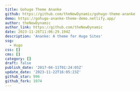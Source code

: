 ```yaml
---
title: Gohugo Theme Ananke
github: https://github.com/theNewDynamic/gohugo-theme-ananke
demo: https://gohugo-ananke-theme-demo.netlify.app/
author: theNewDynamic
author_link: https://github.com/theNewDynamic
date: 2023-11-26T11:06:29.194Z
description: 'Ananke: A theme for Hugo Sites'
ssg:
  - Hugo
css: []
cms: []
category: []
draft: false
publish_date: '2017-04-11T01:24:05Z'
update_date: '2023-11-22T16:05:23Z'
github_star: 996
github_fork: 1074
---
```

